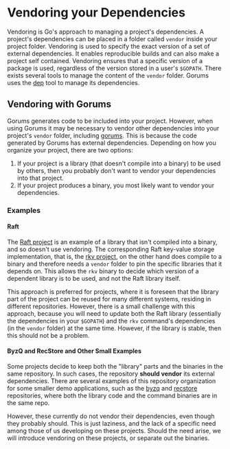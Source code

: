 # Vendoring your Dependencies

Vendoring is Go's approach to managing a project's dependencies. A project's dependencies can be placed in a
folder called `vendor` inside your project folder. Vendoring is used to specify the exact version of a set of
external dependencies. It enables reproducible builds and can also make a project self contained. Vendoring
ensures that a specific version of a package is used, regardless of the version stored in a user's `$GOPATH`.
There exists several tools to manage the content of the `vendor` folder. Gorums uses the
[dep](https://github.com/golang/dep) tool to manage its dependencies.

## Vendoring with Gorums

Gorums generates code to be included into your project. However, when using Gorums it may be necessary to vendor
other dependencies into your project's `vendor` folder, including [gorums](https://github.com/relab/gorums).
This is because the code generated by Gorums has external dependencies. Depending on how you organize
your project, there are two options:

1. If your project is a library (that doesn't compile into a binary) to be used by others, 
then you probably don't want to vendor your dependencies into that project.
1. If your project produces a binary, you most likely want to vendor your dependencies.

### Examples

#### Raft

The [Raft project](https://github.com/relab/raft) is an example of a library that isn't compiled into a binary, 
and so doesn't use vendoring. The corresponding Raft key-value storage implementation, that is, the
[rkv project](https://github.com/relab/rkv), on the other hand does compile to a binary and therefore needs a
`vendor` folder to pin the specific libraries that it depends on. This allows the `rkv` binary to decide which
version of a dependent library is to be used, and not the Raft library itself.

This approach is preferred for projects, where it is foreseen that the library part of the project can be reused
for many different systems, residing in different repositories. However, there is a small challenge with this
approach, because you will need to update both the Raft library (essentially the dependencies in your `$GOPATH`)
and the `rkv` command's dependencies (in the `vendor` folder) at the same time.
However, if the library is stable, then this should not be a problem.

#### ByzQ and RecStore and Other Small Examples

Some projects decide to keep both the "library" parts and the binaries in the same repository. In such cases,
the repository **should vendor** its external dependencies. There are several examples of this repository
organization for some smaller demo applications, such as the [byzq](https://github.com/relab/byzq) and
[recstore](https://github.com/relab/recstore) repositories, where both the library code and the command binaries
are in the same repo. 

However, these currently do not vendor their dependencies, even though they probably should. This is just
laziness, and the lack of a specific need among those of us developing on these projects. Should the need
arise, we will introduce vendoring on these projects, or separate out the binaries.
